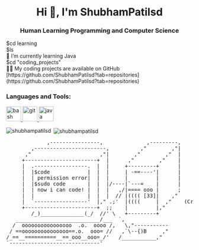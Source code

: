 




<h1 align="center">Hi 👋, I'm ShubhamPatilsd</h1>
<h3 align="center">Human Learning Programming and Computer Science</h3>
$cd learning
<br>
$ls
<br>
  🌱 I’m currently learning Java
  <br>
$cd "coding_projects"
<br>
  👨‍💻 My coding projects are available on GitHub [https://github.com/ShubhamPatilsd?tab=repositories](https://github.com/ShubhamPatilsd?tab=repositories)
  <br>

<h3 align="left">Languages and Tools:</h3>
<p align="left"> <a href="https://www.gnu.org/software/bash/" target="_blank"> <img src="https://www.vectorlogo.zone/logos/gnu_bash/gnu_bash-icon.svg" alt="bash" width="40" height="40"/> </a> <a href="https://git-scm.com/" target="_blank"> <img src="https://www.vectorlogo.zone/logos/git-scm/git-scm-icon.svg" alt="git" width="40" height="40"/> </a> <a href="https://www.java.com" target="_blank"> <img src="https://devicons.github.io/devicon/devicon.git/icons/java/java-original-wordmark.svg" alt="java" width="40" height="40"/> </a> </p>

<p><img align="left" src="https://github-readme-stats.vercel.app/api/top-langs/?username=shubhampatilsd&layout=compact" alt="shubhampatilsd" /></p>

<p>&nbsp;<img align="center" src="https://github-readme-stats.vercel.app/api?username=shubhampatilsd&show_icons=true" alt="shubhampatilsd" /></p>



<pre>
             ,----------------,              ,---------,
        ,-----------------------,          ,"        ,"|
      ,"                      ,"|        ,"        ,"  |
     +-----------------------+  |      ,"        ,"    |
     |  .-----------------.  |  |     +---------+      |
     |  |$code            |  |  |     | -==----'|      |
     |  | permission error|  |  |     |         |      |                    
     |  |$sudo code       |  |  |/----|`---=    |      |             
     |  | now i can code! |  |  |   ,/|==== ooo |      ;
     |  |                 |  |  |  // |(((( [33]|    ,"
     |  `-----------------'  |," .;'  |((((     |  ,"    (Created by Kevin Lam)
     +-----------------------+  ;;    |         |,"   
        /_)______________(_/  //' \   +---------+
   ___________________________/___  `,
  /  oooooooooooooooo  .o.  oooo /,   \,"-----------
 / ==ooooooooooooooo==.o.  ooo= //   ,`\--{)B     ,"
/_==__==========__==_ooo__ooo=_/'   /___________,"
`-----------------------------'

</pre>


